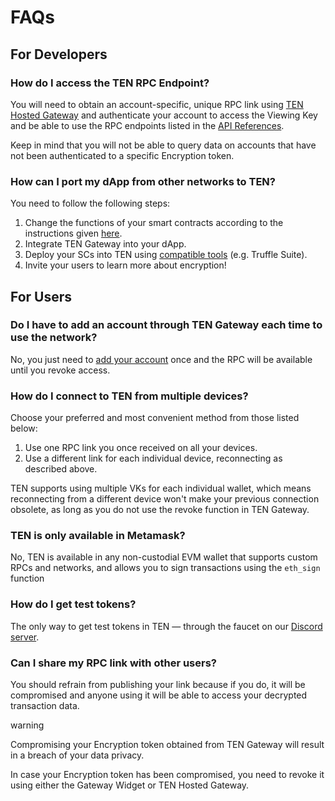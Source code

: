 # FAQs

## For Developers[​](#for-developers "Direct link to For Developers")

### How do I access the TEN RPC Endpoint?[​](#how-do-i-access-the-ten-rpc-endpoint "Direct link to How do I access the TEN RPC Endpoint?")

You will need to obtain an account-specific, unique RPC link using [TEN Hosted Gateway](/docs/tools-infrastructure/hosted-gateway.md) and authenticate your account to access the Viewing Key and be able to use the RPC endpoints listed in the [API References](/docs/api-reference/json-rpc-apis.md).

Keep in mind that you will not be able to query data on accounts that have not been authenticated to a specific Encryption token.

### How can I port my dApp from other networks to TEN?[​](#how-can-i-port-my-dapp-from-other-networks-to-ten "Direct link to How can I port my dApp from other networks to TEN?")

You need to follow the following steps:

1. Change the functions of your smart contracts according to the instructions given [here](/docs/getting-started/for-developers/explore-contracts-in-ten.md).
2. Integrate TEN Gateway into your dApp.
3. Deploy your SCs into TEN using [compatible tools](/docs/tools-infrastructure/compatible-tools.md) (e.g. Truffle Suite).
4. Invite your users to learn more about encryption!

###

## For Users[​](#for-users "Direct link to For Users")

### Do I have to add an account through TEN Gateway each time to use the network?[​](#do-i-have-to-add-an-account-through-ten-gateway-each-time-to-use-the-network "Direct link to Do I have to add an account through TEN Gateway each time to use the network?")

No, you just need to [add your account](/docs/getting-started/for-users/setup-you-wallet.md) once and the RPC will be available until you revoke access.

### How do I connect to TEN from multiple devices?[​](#how-do-i-connect-to-ten-from-multiple-devices "Direct link to How do I connect to TEN from multiple devices?")

Choose your preferred and most convenient method from those listed below:

1. Use one RPC link you once received on all your devices.
2. Use a different link for each individual device, reconnecting as described above.

TEN supports using multiple VKs for each individual wallet, which means reconnecting from a different device won't make your previous connection obsolete, as long as you do not use the revoke function in TEN Gateway.

### TEN is only available in Metamask?[​](#ten-is-only-available-in-metamask "Direct link to TEN is only available in Metamask?")

No, TEN is available in any non-custodial EVM wallet that supports custom RPCs and networks, and allows you to sign transactions using the `eth_sign` function

### How do I get test tokens?[​](#how-do-i-get-test-tokens "Direct link to How do I get test tokens?")

The only way to get test tokens in TEN — through the faucet on our [Discord server](https://discord.gg/tVnNrQ35Ke).

### Can I share my RPC link with other users?[​](#can-i-share-my-rpc-link-with-other-users "Direct link to Can I share my RPC link with other users?")

You should refrain from publishing your link because if you do, it will be compromised and anyone using it will be able to access your decrypted transaction data.

warning

Compromising your Encryption token obtained from TEN Gateway will result in a breach of your data privacy.

In case your Encryption token has been compromised, you need to revoke it using either the Gateway Widget or TEN Hosted Gateway.
